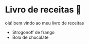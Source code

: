# Livro de receitas  :meat_on_bone:

olá! bem vindo ao meu livro de receitas 

- Strogonoff de frango 
- Bolo de chocolate 

